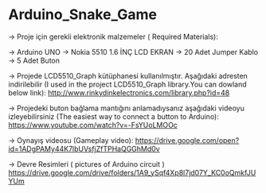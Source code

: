 # Arduino_Snake_Game
-> Proje için gerekli elektronik malzemeler ( Required Materials):

-> Arduino UNO
-> Nokia 5510 1.6 İNÇ LCD EKRAN
-> 20 Adet Jumper Kablo
-> 5 Adet Buton

-> Projede LCD5510_Graph kütüphanesi kullanılmıştır. Aşağıdaki adresten indirilebilir
  (I used in the project LCD5510_Graph library.You can dowland below link):
http://www.rinkydinkelectronics.com/library.php?id=48

-> Projedeki buton bağlama mantığını anlamadıysanız aşağıdaki videoyu izleyebilirsiniz
   (The easiest way to connect a button to Arduino):
https://www.youtube.com/watch?v=-FsYUoLMOOc

-> Oynayış videosu (Gameplay video):
https://drive.google.com/open?id=1ADgPAMy44K7lbUVsfjZfTPHaQGGhMd0v

-> Devre Resimleri ( pictures of Arduino circuit )
https://drive.google.com/drive/folders/1A9_ySqf4Xp8l7jd07Y_KC0oQmkfJUYUm
